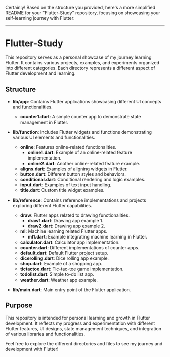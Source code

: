 Certainly! Based on the structure you provided, here's a more simplified README for your "Flutter-Study" repository, focusing on showcasing your self-learning journey with Flutter:

---

# Flutter-Study

This repository serves as a personal showcase of my journey learning Flutter. It contains various projects, examples, and experiments organized into different categories. Each directory represents a different aspect of Flutter development and learning.

## Structure

- **lib/app**: Contains Flutter applications showcasing different UI concepts and functionalities.
  - **counter1.dart**: A simple counter app to demonstrate state management in Flutter.
  
- **lib/function**: Includes Flutter widgets and functions demonstrating various UI elements and functionalities.
  - **online**: Features online-related functionalities.
    - **online1.dart**: Example of an online-related feature implementation.
    - **online2.dart**: Another online-related feature example.
  - **aligns.dart**: Examples of aligning widgets in Flutter.
  - **button.dart**: Different button styles and behaviors.
  - **conditional.dart**: Conditional rendering and logic examples.
  - **input.dart**: Examples of text input handling.
  - **title.dart**: Custom title widget examples.

- **lib/reference**: Contains reference implementations and projects exploring different Flutter capabilities.
  - **draw**: Flutter apps related to drawing functionalities.
    - **draw1.dart**: Drawing app example 1.
    - **draw2.dart**: Drawing app example 2.
  - **ml**: Machine learning related Flutter apps.
    - **ml1.dart**: Example integrating machine learning in Flutter.
  - **calculator.dart**: Calculator app implementation.
  - **counter.dart**: Different implementations of counter apps.
  - **default.dart**: Default Flutter project setup.
  - **dicerolling.dart**: Dice rolling app example.
  - **shop.dart**: Example of a shopping app.
  - **tictactoe.dart**: Tic-tac-toe game implementation.
  - **todolist.dart**: Simple to-do list app.
  - **weather.dart**: Weather app example.

- **lib/main.dart**: Main entry point of the Flutter application.

## Purpose

This repository is intended for personal learning and growth in Flutter development. It reflects my progress and experimentation with different Flutter features, UI designs, state management techniques, and integration of various libraries and functionalities.

Feel free to explore the different directories and files to see my journey and development with Flutter!